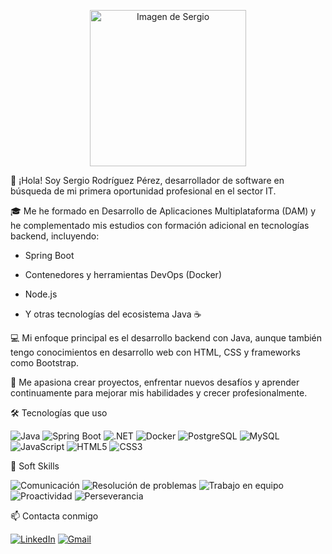 
<p align="center">
<img src="https://github.com/user-attachments/assets/49f43ac1-ab5d-4658-93cb-777ccec7727b" alt="Imagen de Sergio" width="250"/>
</p>

👋 ¡Hola! Soy Sergio Rodríguez Pérez, desarrollador de software en búsqueda de mi primera oportunidad profesional en el sector IT.

🎓 Me he formado en Desarrollo de Aplicaciones Multiplataforma (DAM) y he complementado mis estudios con formación adicional en tecnologías backend, incluyendo:

- Spring Boot

- Contenedores y herramientas DevOps (Docker)

- Node.js

- Y otras tecnologías del ecosistema Java ☕

💻 Mi enfoque principal es el desarrollo backend con Java, aunque también tengo conocimientos en desarrollo web con HTML, CSS y frameworks como Bootstrap.

🚀 Me apasiona crear proyectos, enfrentar nuevos desafíos y aprender continuamente para mejorar mis habilidades y crecer profesionalmente.



🛠️ Tecnologías que uso

![Java](https://img.shields.io/badge/Java-ED8B00?style=for-the-badge&logo=java&logoColor=white)
![Spring Boot](https://img.shields.io/badge/SpringBoot-6DB33F?style=for-the-badge&logo=springboot&logoColor=white)
![.NET](https://img.shields.io/badge/.NET-512BD4?style=for-the-badge&logo=dotnet&logoColor=white)
![Docker](https://img.shields.io/badge/Docker-2496ED?style=for-the-badge&logo=docker&logoColor=white)
![PostgreSQL](https://img.shields.io/badge/PostgreSQL-316192?style=for-the-badge&logo=postgresql&logoColor=white)
![MySQL](https://img.shields.io/badge/MySQL-4479A1?style=for-the-badge&logo=mysql&logoColor=white)
![JavaScript](https://img.shields.io/badge/JavaScript-F7DF1E?style=for-the-badge&logo=javascript&logoColor=black)
![HTML5](https://img.shields.io/badge/HTML5-E34F26?style=for-the-badge&logo=html5&logoColor=white)
![CSS3](https://img.shields.io/badge/CSS3-1572B6?style=for-the-badge&logo=css3&logoColor=white)


🤝 Soft Skills

![Comunicación](https://img.shields.io/badge/Comunicación-blue?style=for-the-badge)
![Resolución de problemas](https://img.shields.io/badge/Resolución%20de%20problemas-blueviolet?style=for-the-badge)
![Trabajo en equipo](https://img.shields.io/badge/Trabajo%20en%20equipo-brightgreen?style=for-the-badge)
![Proactividad](https://img.shields.io/badge/Proactividad-orange?style=for-the-badge)
![Perseverancia](https://img.shields.io/badge/Perseverancia-red?style=for-the-badge)

📫 Contacta conmigo

[![LinkedIn](https://img.shields.io/badge/LinkedIn-Perfil-blue?style=for-the-badge&logo=linkedin)](https://www.linkedin.com/in/sergiorope/)
[![Gmail](https://img.shields.io/badge/Gmail-Enviar%20correo-red?style=for-the-badge&logo=gmail&logoColor=white)](mailto:sergio160502@gmail.com)


